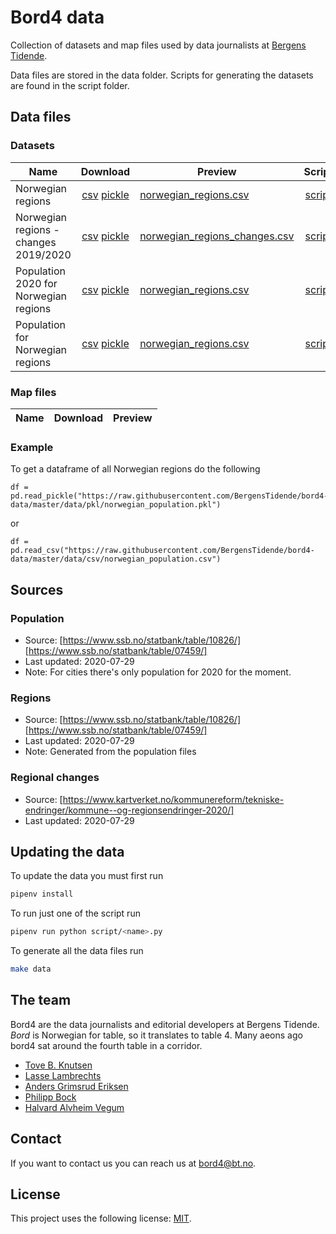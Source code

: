 # Bord4 data
Collection of datasets and map files used by data journalists at [Bergens Tidende](https://www.bt.no).

Data files are stored in the data folder. Scripts for generating the datasets are found in the script folder.

## Data files

### Datasets
| Name | Download | Preview | Script |
| --- | :---: | --- | :--: |
| Norwegian regions | [csv](https://raw.githubusercontent.com/BergensTidende/bord4-data/master/data/csv/norwegian_regions.csv) [pickle](https://raw.githubusercontent.com/BergensTidende/bord4-data/master/data/pkl/norwegian_population.pkl) | [norwegian_regions.csv](data/csv/norwegian_regions.csv) | [script](scripts/regions_and_population.py) |
| Norwegian regions - changes 2019/2020 | [csv](https://raw.githubusercontent.com/BergensTidende/bord4-data/master/data/csv/norwegian_regions_changes.csv) [pickle](https://raw.githubusercontent.com/BergensTidende/bord4-data/master/data/pkl/norwegian_regions_changes.pkl) | [norwegian_regions_changes.csv](data/csv/norwegian_regions_changes.csv) | [script](scripts/region_changes.py) |
| Population 2020 for Norwegian regions | [csv](https://raw.githubusercontent.com/BergensTidende/bord4-data/master/data/csv/norwegian_population_2020.csv) [pickle](https://raw.githubusercontent.com/BergensTidende/bord4-data/master/data/csv/norwegian_population_2020.csv) | [norwegian_regions.csv](data/csv/norwegian_population_2020.csv) | [script](scripts/regions_and_population.py) |
| Population for Norwegian regions | [csv](https://raw.githubusercontent.com/BergensTidende/bord4-data/master/data/csv/norwegian_population.csv) [pickle](https://raw.githubusercontent.com/BergensTidende/bord4-data/master/data/pkl/norwegian_population.pkl) | [norwegian_regions.csv](data/csv/norwegian_population.csv) | [script](scripts/regions_and_population.py) |

### Map files
| Name | Download | Preview |
| --- | :---: | :---: |

### Example
To get a dataframe of all Norwegian regions do the following

```
df = pd.read_pickle("https://raw.githubusercontent.com/BergensTidende/bord4-data/master/data/pkl/norwegian_population.pkl")
```
or
```
df = pd.read_csv("https://raw.githubusercontent.com/BergensTidende/bord4-data/master/data/csv/norwegian_population.csv")
```

## Sources

### Population
* Source: [https://www.ssb.no/statbank/table/10826/] [https://www.ssb.no/statbank/table/07459/]
* Last updated: 2020-07-29
* Note: For cities there's only population for 2020 for the moment.

### Regions
* Source: [https://www.ssb.no/statbank/table/10826/] [https://www.ssb.no/statbank/table/07459/]
* Last updated: 2020-07-29
* Note: Generated from the population files

### Regional changes
* Source: [https://www.kartverket.no/kommunereform/tekniske-endringer/kommune--og-regionsendringer-2020/]
* Last updated: 2020-07-29

## Updating the data
To update the data you must first run

```bash
pipenv install
```

To run just one of the script run

```bash
pipenv run python script/<name>.py
```

To generate all the data files run

```bash
make data
```

## The team

Bord4 are the data journalists and editorial developers at Bergens Tidende. _Bord_ is Norwegian for table, so it translates to table 4. Many aeons ago bord4 sat around the fourth table in a corridor.

* [Tove B. Knutsen](https://twitter.com/tovek)
* [Lasse Lambrechts](https://twitter.com/lambrechts)
* [Anders Grimsrud Eriksen ](https://twitter.com/anderser)
* [Philipp Bock](https://twitter.com/bockph)
* [Halvard Alvheim Vegum](https://twitter.com/Havegum)

## Contact

If you want to contact us you can reach us at <bord4@bt.no>.

## License
This project uses the following license: [MIT](LICENSE).
